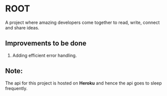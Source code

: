 # ROOT
A project where amazing developers come together to read, write, connect and share ideas.

## Improvements to be done
1. Adding efficient error handling.

## Note:
  The api for this project is hosted on **Heroku** and hence the api goes to sleep frequently.
